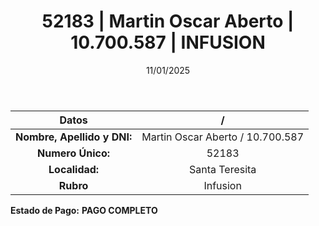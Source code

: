 ﻿---
title: 52183 | Martin Oscar Aberto | 10.700.587 | INFUSION
date: 11/01/2025
draft: false
tags: ['santa-teresita', 'titular', 'infusion']
---

|          **Datos**          |  /  |
|:---------------------------:|:---:|
| **Nombre, Apellido y DNI:** | Martin Oscar Aberto / 10.700.587 |
|      **Numero Único:**      | 52183 |
|        **Localidad:**       | Santa Teresita |
|          **Rubro**          | Infusion |

**Estado de Pago:** **PAGO COMPLETO**
